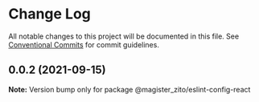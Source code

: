 # Change Log

All notable changes to this project will be documented in this file.
See [Conventional Commits](https://conventionalcommits.org) for commit guidelines.

## 0.0.2 (2021-09-15)

**Note:** Version bump only for package @magister_zito/eslint-config-react
